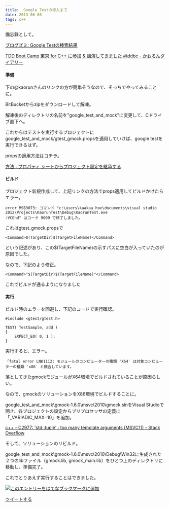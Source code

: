 ```yaml
---
title:  Google Testの導入まで
date: 2013-06-08
tags: c++
---
```

備忘録として。

[ブログズミ: Google
Testの検索結果](http://srz-zumix.blogspot.jp/search?q=Google+Test)

[TDD Boot Camp 東京 for C++ に参加 & 講演してきました \#tddbc -
かおるんダイアリー](http://d.hatena.ne.jp/kaorun55/20111009/1318066141)

#### 準備

下の@kaorunさんのリンクの方が簡単そうなので、そっちでやってみることに。

BitBucketからzipをダウンロードして解凍。

解凍後のディレクトリの名前を"google\_test\_and\_mock"に変更して、Cドライブ直下へ。

これからはテストを実行するプロジェクトにgoogle\_test\_and\_mock/gtest\_gmock.propsを適用していけば、google
testを実行できるはず。

propsの適用方法はコチラ。

[方法 : プロパティ
シートからプロジェクト設定を継承する](http://msdn.microsoft.com/ja-jp/library/vstudio/3z7t21ew.aspx)

#### ビルド

プロジェクト新規作成して、上記リンクの方法でprops適用してビルドかけたらエラー。

    error MSB3073: コマンド "c:\users\kaakaa_hoe\documents\visual studio 2012\Projects\KaorunTest\Debug\KaorunTest.exe
    :VCEnd" はコード 9009 で終了しました。

これはgtest\_gmock.propsで

    <Command>$(TargetDir)$(TargetFileName)</Command>

という記述があり、この\$(TargetFileName)の示すパスに空白が入っていたのが原因でした。

なので、下記のよう修正。

    <Command>"$(TargetDir)$(TargetFileName)"</Command>

これでビルドが通るようになりました

#### 実行

ビルド時のエラーを回避し、下記のコードで実行確認。

~~~~ {.syntax-highlight}
#include <gtest/gtest.h>

TEST( TestSample, add )
{
    EXPECT_EQ( 0, 1 );
}
~~~~

実行すると、エラー。

    「fatal error LNK1112: モジュールのコンピューターの種類 'X64′ は対象コンピューターの種類 'x86′ と競合しています。

落としてきたgmockモジュールがX64環境でビルドされていることが原因らしい。

なので、gmockのソリューションをX86環境でビルドすることに。

google\_test\_and\_mock\\gmock-1.6.0\\msvc\\2010\\gmock.slnをVisual
Studioで開き、各プロジェクトの設定からプリプロセッサの定義に「\_VARIADIC\_MAX=10」を追加。

[c++ - C2977: 'std::tuple' : too many template arguments (MSVC11) -
Stack
Overflow](http://stackoverflow.com/questions/8274588/c2977-stdtuple-too-many-template-arguments-msvc11)

そして、ソリューションのリビルド。

google\_test\_and\_mock\\gmock-1.6.0\\msvc\\2010\\Debug\\Win32に生成された２つのlibファイル（gmock.lib,
gmock\_main.lib）をひとつ上のディレクトリに移動し、準備完了。

これでとりあえず実行することはできました。

[![このエントリーをはてなブックマークに追加](http://b.st-hatena.com/images/entry-button/button-only.gif)](http://b.hatena.ne.jp/entry/http://d.hatena.ne.jp "このエントリーをはてなブックマークに追加")

[ツイートする](http://twitter.com/share)
